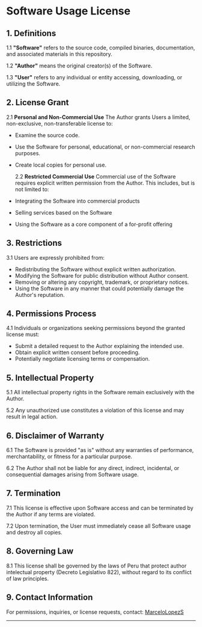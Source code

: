 # Software Usage License

## 1. Definitions

1.1 **"Software"** refers to the source code, compiled binaries, documentation, and associated materials in this repository.

1.2 **"Author"** means the original creator(s) of the Software.

1.3 **"User"** refers to any individual or entity accessing, downloading, or utilizing the Software.

## 2. License Grant

2.1 **Personal and Non-Commercial Use**
The Author grants Users a limited, non-exclusive, non-transferable license to:

- Examine the source code.
- Use the Software for personal, educational, or non-commercial research purposes.
- Create local copies for personal use.

  2.2 **Restricted Commercial Use**
  Commercial use of the Software requires explicit written permission from the Author. This includes, but is not limited to:

- Integrating the Software into commercial products
- Selling services based on the Software
- Using the Software as a core component of a for-profit offering

## 3. Restrictions

3.1 Users are expressly prohibited from:

- Redistributing the Software without explicit written authorization.
- Modifying the Software for public distribution without Author consent.
- Removing or altering any copyright, trademark, or proprietary notices.
- Using the Software in any manner that could potentially damage the Author's reputation.

## 4. Permissions Process

4.1 Individuals or organizations seeking permissions beyond the granted license must:

- Submit a detailed request to the Author explaining the intended use.
- Obtain explicit written consent before proceeding.
- Potentially negotiate licensing terms or compensation.

## 5. Intellectual Property

5.1 All intellectual property rights in the Software remain exclusively with the Author.

5.2 Any unauthorized use constitutes a violation of this license and may result in legal action.

## 6. Disclaimer of Warranty

6.1 The Software is provided "as is" without any warranties of performance, merchantability, or fitness for a particular purpose.

6.2 The Author shall not be liable for any direct, indirect, incidental, or consequential damages arising from Software usage.

## 7. Termination

7.1 This license is effective upon Software access and can be terminated by the Author if any terms are violated.

7.2 Upon termination, the User must immediately cease all Software usage and destroy all copies.

## 8. Governing Law

8.1 This license shall be governed by the laws of Peru that protect author intelectual property (Decreto Legislativo 822), without regard to its conflict of law principles.

## 9. Contact Information

For permissions, inquiries, or license requests, contact: [MarceloLopezS](https://github.com/MarceloLopezS)

---
